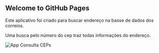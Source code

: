 ## Welcome to GitHub Pages

Este aplicativo foi criado para buscar endereço na basse de dados dos correios.

Uma busca pelo número do cep traz todas informações do endereço.



![App Consulta CEPs](https://user-images.githubusercontent.com/69724072/151264246-d71e00ee-e414-4675-b062-351c69818d28.png)

